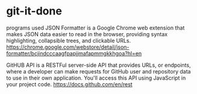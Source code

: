 # git-it-done

programs used JSON Formatter is a Google Chrome web extension that makes JSON data easier to read in the browser, providing syntax highlighting, collapsible trees, and clickable URLs.
https://chrome.google.com/webstore/detail/json-formatter/bcjindcccaagfpapjjmafapmmgkkhgoa?hl=en

GitHUB API is a RESTFul server-side API that provides URLs, or endpoints, where a developer can make requests for GitHub user and repository data to use in their own application. You'll access this API using JavaScript in your project code.
https://docs.github.com/en/rest
